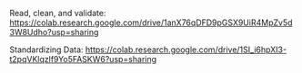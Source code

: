 Read, clean, and validate: https://colab.research.google.com/drive/1anX76qDFD9pGSX9UiR4MpZv5d3W8Udho?usp=sharing

Standardizing Data: https://colab.research.google.com/drive/1SI_i6hpXI3-t2pqVKlqzlf9Yo5FASKW6?usp=sharing
